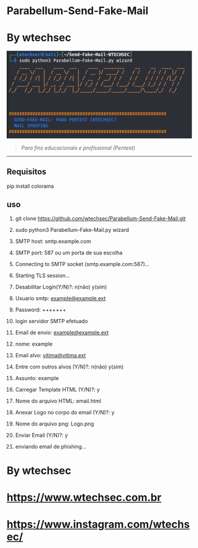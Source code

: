 # Parabellum-Send-Fake-Mail

# By wtechsec


<img src="https://github.com/wtechsec/Parabellum-Send-Fake-Mail/blob/main/Parabellum-Send-Fake-Mail/screen/Parebellum-Fake-Mail.png" width="800px" height="auto">


> *Para fins educacionais e profissional (Pentest)* 


----
## Requisitos

pip install colorama

## uso

1. git clone https://github.com/wtechsec/Parabellum-Send-Fake-Mail.git
2. sudo python3 Parabellum-Fake-Mail.py wizard
3. SMTP host: smtp.example.com
4. SMTP port: 587 ou um porta de sua escolha
5. Connecting to SMTP socket (smtp.example.com:587)...
6. Starting TLS session...
7. Desabilitar Login(Y/N)?: n(não) y(sim)
8. Usuario smtp: example@example.ext
9. Password: +++++++
10. login servidor SMTP efetuado

11. Email de envio: example@example.ext
12. nome: example
13. Email alvo: vitima@vitima.ext
14. Entre com outros alvos (Y/N)?: n(não) y(sim)
15. Assunto: example
16. Carregar Template HTML (Y/N)?: y
17. Nome do arquivo HTML: email.html
18. Anexar Logo no corpo do email (Y/N)?: y
19. Nome do arquivo png: Logo.png
20. Enviar Email (Y/N)?: y
21. enviando email de phishing...


# By wtechsec
# https://www.wtechsec.com.br
# https://www.instagram.com/wtechsec/

